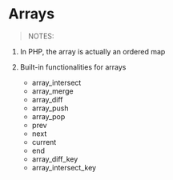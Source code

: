 # Arrays
> NOTES:
1. In PHP, the array is actually an ordered map

2. Built-in functionalities for arrays
     * array_intersect  
     * array_merge  
     * array_diff  
     * array_push  
     * array_pop  
     * prev  
     * next  
     * current  
     * end
     * array_diff_key
     * array_intersect_key